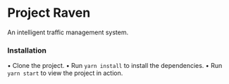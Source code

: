 # Project Raven

An intelligent traffic management system.

### Installation
• Clone the project.
• Run `yarn install` to install the dependencies.
• Run `yarn start` to view the project in action.
